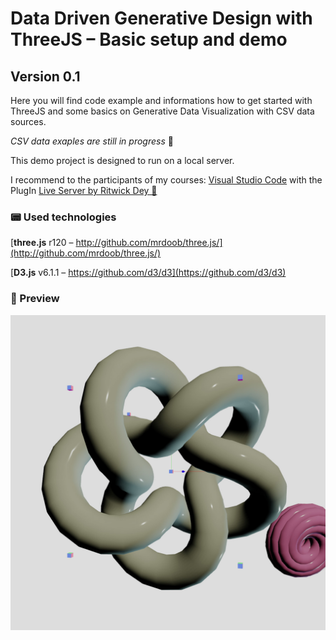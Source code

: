 # Data Driven Generative Design with ThreeJS – Basic setup and demo
## Version 0.1
Here you will find code example and informations how to get started with ThreeJS and some basics on Generative Data Visualization with CSV data sources.

*CSV data exaples are still in progress* 🚧

This demo project is designed to run on a local server.

I recommend to the participants of my courses: 
[Visual Studio Code](https://code.visualstudio.com) with the PlugIn [Live Server by Ritwick Dey 🔗](https://marketplace.visualstudio.com/items?itemName=ritwickdey.LiveServer)

### 📟 Used technologies
[**three.js** r120 – http://github.com/mrdoob/three.js/](http://github.com/mrdoob/three.js/)

[**D3.js** v6.1.1 – https://github.com/d3/d3](https://github.com/d3/d3)

### 🎥 Preview
![Screenshot](https://github.com/Fraaanz/Data-Driven-Generative-Design-Basics/raw/master/preview.jpg)
